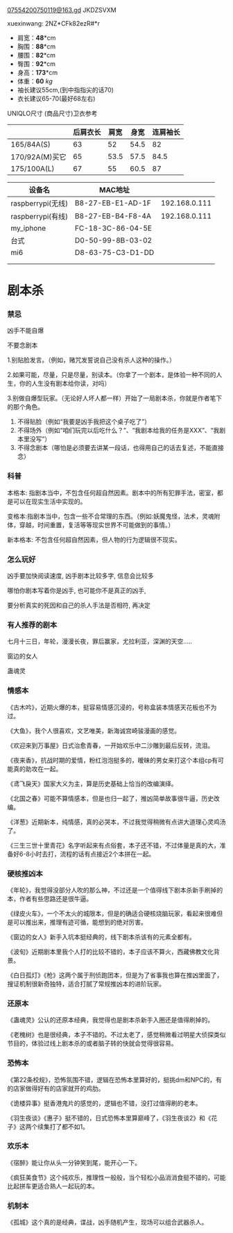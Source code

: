 07554200750119@163.gd
JKDZSVXM

xuexinwang: 2NZ*CFk82ezR#*r

- 肩宽：**48***cm
- 胸围：**88***cm
- 腰围：**82***cm
- 臀围：**92***cm
- 身高：**173***cm
- 体重：**60** *kg*
- 袖长建议55cm,(到中指指尖的话70)
- 衣长建议65-70(最好68左右)



UNIQLO尺寸 (商品尺寸)卫衣参考

|                | 后肩衣长 | 肩宽 | 身宽 | 连肩袖长 |
| -------------- | -------- | ---- | ---- | -------- |
| 165/84A(S)     | 63       | 52   | 54.5 | 82       |
| 170/92A(M)买它 | 65       | 53.5 | 57.5 | 84.5     |
| 175/100A(L)    | 67       | 55   | 60.5 | 87       |



| 设备名            | MAC地址           |               |
| ----------------- | ----------------- | ------------- |
| raspberrypi(无线) | B8-27-EB-E1-AD-1F | 192.168.0.111 |
| raspberrypi(有线) | B8-27-EB-B4-F8-4A | 192.168.0.111 |
| my_iphone         | FC-18-3C-86-04-5E |               |
| 台式              | D0-50-99-8B-03-02 |               |
| mi6               | D8-63-75-C3-D1-DD |               |
|                   |                   |               |
|                   |                   |               |









# 剧本杀

### 禁忌

凶手不能自爆

不要念剧本

1.别贴脸发言。（例如，赌咒发誓说自己没有杀人这种的操作。） 

2.如果可能，尽量，只是尽量，别读本。（你拿了一个剧本，是体验一种不同的人生，你的人生没有剧本给你读，对吗）

3.别做自爆型玩家。（无论好人坏人都一样）开始了一局剧本杀，你就是作者笔下的那个角色。

1. 不得贴脸（例如“我要是凶手我把这个桌子吃了”）
2. 不得场外（例如“咱们玩完以后吃什么？”、“我剧本给我的任务是XXX”、“我剧本里没写”）
3. 不得念剧本（哪怕是必须要去讲某一段话，也得用自己的话去复述，不能直接念）



### 科普

本格本: 指剧本当中，不包含任何超自然因素。剧本中的所有犯罪手法，密室，都是可以在现实生活中实现的。

变格本:指剧本当中，包含一些不合常理的东西。（例如:妖魔鬼怪，法术，灵魂附体，穿越，时间重置，复活等等现实世界不可能做到的事情。）

新本格本: 不包含任何超自然因素，但人物的行为逻辑很不现实。



### 怎么玩好

凶手要加快阅读速度, 凶手剧本比较多字, 信息会比较多

哪怕你剧本写着你是凶手, 也可能你不是真正的凶手, 

要分析真实的死因和自己的杀人手法是否相符, 再决定



### 有人推荐的剧本

七月十三日，年轮，漫漫长夜，罪后赢家，尤拉利亚，深渊的天空.....

窗边的女人

蛊魂灵



### 情感本

《古木吟》，近期火爆的本，挺容易情感沉浸的，号称盒装本情感天花板也不为过。

《大鱼》，我个人很喜欢，文艺唯美，新海诚宫崎骏漫画的感觉。

《欢迎来到万事屋》日式治愈青春，一开始欢乐中二沙雕到最后反转，流泪。

《夜来香》，抗战时期的爱情，粉红泡泡挺多的，暧昧的男女来打这个本组cp有可能真的助攻在一起。

《鸢飞戾天》国家大义为主，算是历史基础上恰当的改编演绎。

《北国之春》可能不算情感本，但是也归一起了，推凶简单故事很牛逼，历史改编。

《洋葱》近期新本，纯情感，真的必哭本，不过我觉得稍微有点讲大道理心灵鸡汤了。

《三生三世十里青花》名字听起来有点俗套，本子还不错，不过体量是真的大，准备好6-8小时去打，流程的话有点接近2个本拼在一起。

### 硬核推凶本

《年轮》，我觉得没部分人吹的那么神，不过还是一个值得线下剧本杀新手刷掉的本，作者有些思路还是很牛逼。

《绿皮火车》，一个不太火的城限本，但是的确适合硬核烧脑玩家，看起来很难但是可以推出来，推理有迹可循，能想到的绝对厉害。

《窗边的女人》新手入坑本挺经典的，线下剧本杀该有的元素全都有。

《波旬》近期剧本里我个人打的比较不错的，本子应该不算火，西藏佛教文化背景。

《白日孤灯》《枪》这两个属于刑侦跑团本，但是为了省事我也算在推凶里面了，搜证机制很新奇独特，适合打腻了常规推凶本的进阶玩家。

### 还原本

《蛊魂灵》公认的还原本经典，我觉得也是剧本杀新手入圈还是值得刷掉的。

《老槐树》也是很经典，本子不错的。不过太老了，感觉稍微看过明星大侦探类似节目的，体验过线上剧本杀的或者脑子转的快就会觉得很容易。

### 恐怖本

《第22条校规》，恐怖氛围不错，逻辑在恐怖本里算好的，挺挑dm和NPC的，有的店家做得好有的店家就开的鸡肋。

《诡楼异事》挺香港鬼片的感觉的，逻辑也不错，没打过值得刷的老本。

《羽生夜谈》《惠子》挺不错的，日式恐怖本里算巅峰了，《羽生夜谈2》和《花子》这两个续集打了都不如1。

### 欢乐本

《宿醉》能让你从头一分钟笑到尾，能开心一下。

《疯狂美食节》这个纯欢乐，推理性一般般，当个轻松小品消消食挺不错的，可能比起拼车更适合熟人一起玩的本。

### 机制本

《孤城》这个真的是经典，谍战，凶手随机产生，现场可以组合武器杀人。